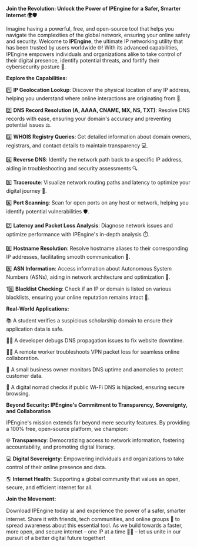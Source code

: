**Join the Revolution: Unlock the Power of IPEngine for a Safer, Smarter Internet 🌍🛡️**

Imagine having a powerful, free, and open-source tool that helps you navigate the complexities of the global network, ensuring your online safety and security. Welcome to **IPEngine**, the ultimate IP networking utility that has been trusted by users worldwide 🌐! With its advanced capabilities, IPEngine empowers individuals and organizations alike to take control of their digital presence, identify potential threats, and fortify their cybersecurity posture 🔐.

**Explore the Capabilities:**

1️⃣ **IP Geolocation Lookup**: Discover the physical location of any IP address, helping you understand where online interactions are originating from 📍.

2️⃣ **DNS Record Resolution (A, AAAA, CNAME, MX, NS, TXT)**: Resolve DNS records with ease, ensuring your domain's accuracy and preventing potential issues ⚖️.

3️⃣ **WHOIS Registry Queries**: Get detailed information about domain owners, registrars, and contact details to maintain transparency 💻.

4️⃣ **Reverse DNS**: Identify the network path back to a specific IP address, aiding in troubleshooting and security assessments 🔍.

5️⃣ **Traceroute**: Visualize network routing paths and latency to optimize your digital journey 🚀.

6️⃣ **Port Scanning**: Scan for open ports on any host or network, helping you identify potential vulnerabilities 🛡️.

7️⃣ **Latency and Packet Loss Analysis**: Diagnose network issues and optimize performance with IPEngine's in-depth analysis ⏱️.

8️⃣ **Hostname Resolution**: Resolve hostname aliases to their corresponding IP addresses, facilitating smooth communication 📢.

9️⃣ **ASN Information**: Access information about Autonomous System Numbers (ASNs), aiding in network architecture and optimization 🔌.

10️⃣ **Blacklist Checking**: Check if an IP or domain is listed on various blacklists, ensuring your online reputation remains intact 💼.

**Real-World Applications:**

📚 A student verifies a suspicious scholarship domain to ensure their application data is safe.

👨‍💻 A developer debugs DNS propagation issues to fix website downtime.

🏃‍♂️ A remote worker troubleshoots VPN packet loss for seamless online collaboration.

🏬 A small business owner monitors DNS uptime and anomalies to protect customer data.

🌄 A digital nomad checks if public Wi-Fi DNS is hijacked, ensuring secure browsing.

**Beyond Security: IPEngine's Commitment to Transparency, Sovereignty, and Collaboration**

IPEngine's mission extends far beyond mere security features. By providing a 100% free, open-source platform, we champion:

🌐 **Transparency**: Democratizing access to network information, fostering accountability, and promoting digital literacy.

💻 **Digital Sovereignty**: Empowering individuals and organizations to take control of their online presence and data.

🌎 **Internet Health**: Supporting a global community that values an open, secure, and efficient internet for all.

**Join the Movement:**

Download IPEngine today 📊 and experience the power of a safer, smarter internet. Share it with friends, tech communities, and online groups 🤝 to spread awareness about this essential tool. As we build towards a faster, more open, and secure internet – one IP at a time 🔌🚀 – let us unite in our pursuit of a better digital future together!
